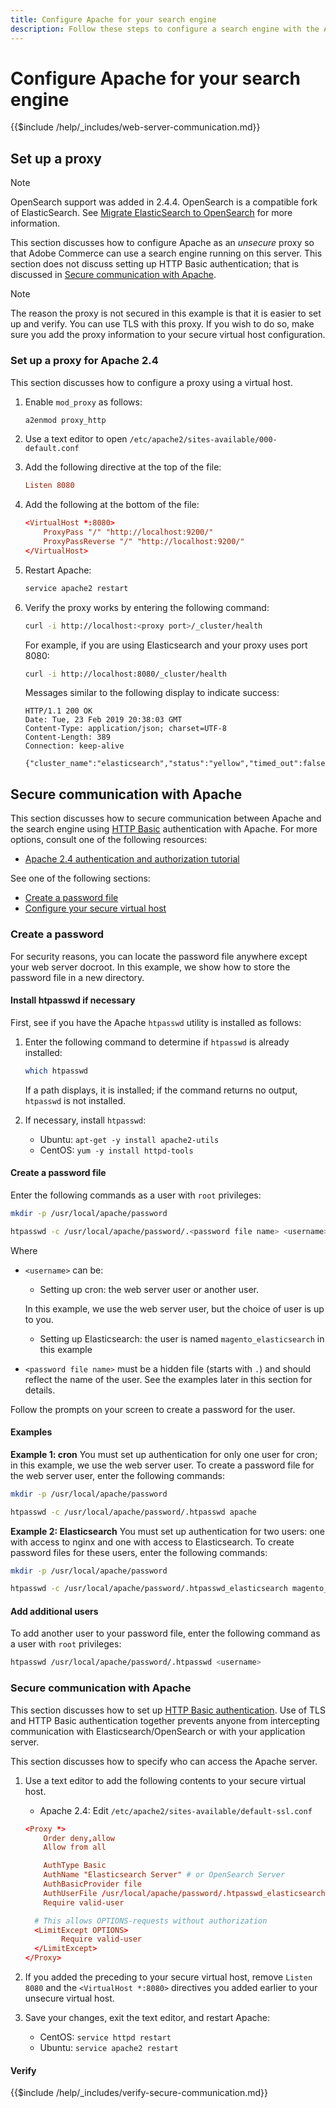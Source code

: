 ```yaml
---
title: Configure Apache for your search engine
description: Follow these steps to configure a search engine with the Apache web server for on-premises installations of Adobe Commerce and Magento Open Source.
---
```


# Configure Apache for your search engine

{{$include /help/_includes/web-server-communication.md}}

## Set up a proxy

>[!NOTE]
>
>OpenSearch support was added in 2.4.4. OpenSearch is a compatible fork of ElasticSearch. See [Migrate ElasticSearch to OpenSearch](../../../upgrade/prepare/opensearch-migration.md) for more information.

This section discusses how to configure Apache as an *unsecure* proxy so that Adobe Commerce can use a search engine running on this server. This section does not discuss setting up HTTP Basic authentication; that is discussed in [Secure communication with Apache](#secure-communication-with-apache).

>[!NOTE]
>
>The reason the proxy is not secured in this example is that it is easier to set up and verify. You can use TLS with this proxy. If you wish to do so, make sure you add the proxy information to your secure virtual host configuration.

### Set up a proxy for Apache 2.4

This section discusses how to configure a proxy using a virtual host.

1. Enable `mod_proxy` as follows:

   ```bash
   a2enmod proxy_http
   ```

1. Use a text editor to open `/etc/apache2/sites-available/000-default.conf`
1. Add the following directive at the top of the file:

   ```conf
   Listen 8080
   ```

1. Add the following at the bottom of the file:

   ```conf
   <VirtualHost *:8080>
       ProxyPass "/" "http://localhost:9200/"
       ProxyPassReverse "/" "http://localhost:9200/"
   </VirtualHost>
   ```

1. Restart Apache:

   ```bash
   service apache2 restart
   ```

1. Verify the proxy works by entering the following command:

   ```bash
   curl -i http://localhost:<proxy port>/_cluster/health
   ```

   For example, if you are using Elasticsearch and your proxy uses port 8080:

   ```bash
   curl -i http://localhost:8080/_cluster/health
   ```

   Messages similar to the following display to indicate success:

   ```terminal
   HTTP/1.1 200 OK
   Date: Tue, 23 Feb 2019 20:38:03 GMT
   Content-Type: application/json; charset=UTF-8
   Content-Length: 389
   Connection: keep-alive

   {"cluster_name":"elasticsearch","status":"yellow","timed_out":false,"number_of_nodes":1,"number_of_data_nodes":1,"active_primary_shards":5,"active_shards":5,"relocating_shards":0,"initializing_shards":0,"unassigned_shards":5,"delayed_unassigned_shards":0,"number_of_pending_tasks":0,"number_of_in_flight_fetch":0,"task_max_waiting_in_queue_millis":0,"active_shards_percent_as_number":50.0}
   ```

## Secure communication with Apache

This section discusses how to secure communication between Apache and the search engine using [HTTP Basic](https://datatracker.ietf.org/doc/html/rfc2617) authentication with Apache. For more options, consult one of the following resources:

*  [Apache 2.4 authentication and authorization tutorial](https://httpd.apache.org/docs/2.4/howto/auth.html)

See one of the following sections:

*  [Create a password file](#create-a-password)
*  [Configure your secure virtual host](#secure-communication-with-apache)

### Create a password

For security reasons, you can locate the password file anywhere except your web server docroot. In this example, we show how to store the password file in a new directory.

#### Install htpasswd if necessary

First, see if you have the Apache `htpasswd` utility is installed as follows:

1. Enter the following command to determine if `htpasswd` is already installed:

   ```bash
   which htpasswd
   ```

   If a path displays, it is installed; if the command returns no output, `htpasswd` is not installed.

1. If necessary, install `htpasswd`:

   *  Ubuntu: `apt-get -y install apache2-utils`
   *  CentOS: `yum -y install httpd-tools`

#### Create a password file

Enter the following commands as a user with `root` privileges:

```bash
mkdir -p /usr/local/apache/password
```

```bash
htpasswd -c /usr/local/apache/password/.<password file name> <username>
```

Where

*  `<username>` can be:

    *  Setting up cron: the web server user or another user.

      In this example, we use the web server user, but the choice of user is up to you.

    *  Setting up Elasticsearch: the user is named `magento_elasticsearch` in this example

*  `<password file name>` must be a hidden file (starts with `.`) and should reflect the name of the user. See the examples later in this section for details.

Follow the prompts on your screen to create a password for the user.

#### Examples

**Example 1: cron**
You must set up authentication for only one user for cron; in this example, we use the web server user. To create a password file for the web server user, enter the following commands:

```bash
mkdir -p /usr/local/apache/password
```

```bash
htpasswd -c /usr/local/apache/password/.htpasswd apache
```

**Example 2: Elasticsearch**
You must set up authentication for two users: one with access to nginx and one with access to Elasticsearch. To create password files for these users, enter the following commands:

```bash
mkdir -p /usr/local/apache/password
```

```bash
htpasswd -c /usr/local/apache/password/.htpasswd_elasticsearch magento_elasticsearch
```

#### Add additional users

To add another user to your password file, enter the following command as a user with `root` privileges:

```bash
htpasswd /usr/local/apache/password/.htpasswd <username>
```

### Secure communication with Apache

This section discusses how to set up [HTTP Basic authentication](https://httpd.apache.org/docs/2.2/howto/auth.html). Use of TLS and HTTP Basic authentication together prevents anyone from intercepting communication with Elasticsearch/OpenSearch or with your application server.

This section discusses how to specify who can access the Apache server.

1. Use a text editor to add the following contents to your secure virtual host.

   *  Apache 2.4: Edit `/etc/apache2/sites-available/default-ssl.conf`

   ```conf
   <Proxy *>
       Order deny,allow
       Allow from all

       AuthType Basic
       AuthName "Elasticsearch Server" # or OpenSearch Server
       AuthBasicProvider file
       AuthUserFile /usr/local/apache/password/.htpasswd_elasticsearch
       Require valid-user

     # This allows OPTIONS-requests without authorization
     <LimitExcept OPTIONS>
           Require valid-user
     </LimitExcept>
   </Proxy>
   ```

1. If you added the preceding to your secure virtual host, remove `Listen 8080` and the `<VirtualHost *:8080>` directives you added earlier to your unsecure virtual host.

1. Save your changes, exit the text editor, and restart Apache:

   *  CentOS: `service httpd restart`
   *  Ubuntu: `service apache2 restart`

#### Verify

{{$include /help/_includes/verify-secure-communication.md}}
